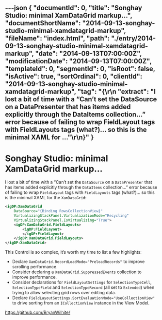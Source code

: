 ---json
{
  "documentId": 0,
  "title": "Songhay Studio: minimal XamDataGrid markup…",
  "documentShortName": "2014-09-13-songhay-studio-minimal-xamdatagrid-markup",
  "fileName": "index.html",
  "path": "./entry/2014-09-13-songhay-studio-minimal-xamdatagrid-markup",
  "date": "2014-09-13T07:00:00Z",
  "modificationDate": "2014-09-13T07:00:00Z",
  "templateId": 0,
  "segmentId": 0,
  "isRoot": false,
  "isActive": true,
  "sortOrdinal": 0,
  "clientId": "2014-09-13-songhay-studio-minimal-xamdatagrid-markup",
  "tag": "{\r\n  \"extract\": \"I lost a bit of time with a “Can’t set the DataSource on a DataPresenter that has items added explicitly through the DataItems collection…” error because of failing to wrap FieldLayout tags with FieldLayouts tags (what?)… so this is the minimal XAML for ...\"\r\n}"
}
---

# Songhay Studio: minimal XamDataGrid markup…

I lost a bit of time with a “Can’t set the `DataSource` on a `DataPresenter` that has items added explicitly through the `DataItems` collection…” error because of failing to wrap `FieldLayout` tags with `FieldLayouts` tags (what?)… so this is the minimal XAML for the `XamDataGrid`:

```xml
<igDP:XamDataGrid
    DataSource="{Binding RowsCollectionView}"
    VirtualizingStackPanel.VirtualizationMode="Recycling"
    VirtualizingStackPanel.IsVirtualizing="True">
    <igDP:XamDataGrid.FieldLayouts>
        <igDP:FieldLayout>
        </igDP:FieldLayout>
    </igDP:XamDataGrid.FieldLayouts>
</igDP:XamDataGrid>
```

This Control is so complex, it’s worth my time to list a few highlights:

* Declare `XamDataGrid.RecordLoadMode="PreloadRecords"` to improve scrolling performance.
* Consider declaring a `XamDataGrid.SuppressedEvents` collection to improve performance.
* Consider declarations for `FieldLayoutSettings` for `SelectionTypeCell`, `SelectionTypeField` and `SelectionTypeRecord` (all set to `Extended`) when trying to allow selecting grid rows over editing data.
* Declare `FieldLayoutSettings.SortEvaluationMode="UseCollectionView"` to drive sorting from an `ICollectionView` instance in the View Model.

<https://github.com/BryanWilhite/>
